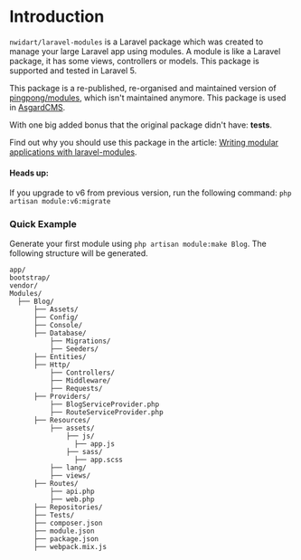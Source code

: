 # Introduction

`nwidart/laravel-modules` is a Laravel package which was created to manage your large Laravel app using modules. A module is like a Laravel package, it has some views, controllers or models. This package is supported and tested in Laravel 5.

This package is a re-published, re-organised and maintained version of [pingpong/modules](https://github.com/pingpong-labs/modules), which isn't maintained anymore. This package is used in [AsgardCMS](https://asgardcms.com/).

With one big added bonus that the original package didn't have: **tests**.

Find out why you should use this package in the article: [Writing modular applications with laravel-modules](https://nicolaswidart.com/blog/writing-modular-applications-with-laravel-modules).

<div class="callout-block callout-success">
    <div class="icon-holder">
        <i class="fa fa-thumbs-up"></i>
    </div><!--//icon-holder-->
    <div class="content">
        <h4 class="callout-title">Heads up:</h4>
        <p>If you upgrade to v6 from previous version, run the following command: <code>php artisan module:v6:migrate</code></p>
    </div><!--//content-->
</div>

### Quick Example

Generate your first module using `php artisan module:make Blog`. The following structure will be generated.

```
app/
bootstrap/
vendor/
Modules/
  ├── Blog/
      ├── Assets/
      ├── Config/
      ├── Console/
      ├── Database/
          ├── Migrations/
          ├── Seeders/
      ├── Entities/
      ├── Http/
          ├── Controllers/
          ├── Middleware/
          ├── Requests/
      ├── Providers/
          ├── BlogServiceProvider.php
          ├── RouteServiceProvider.php
      ├── Resources/
          ├── assets/
              ├── js/
                ├── app.js
              ├── sass/
                ├── app.scss
          ├── lang/
          ├── views/
      ├── Routes/
          ├── api.php
          ├── web.php
      ├── Repositories/
      ├── Tests/
      ├── composer.json
      ├── module.json
      ├── package.json
      ├── webpack.mix.js
```
